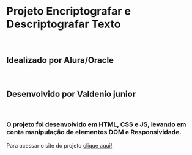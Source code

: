 <h1> Projeto Encriptografar e Descriptografar Texto </h1> </br>
<h2>Idealizado por Alura/Oracle</h2> </br>
<h2>Desenvolvido por <strong>Valdenio junior</strong></h2></br>
<h3>O projeto foi desenvolvido em HTML, CSS e JS, levando em conta manipulação de elementos DOM e Responsividade.</h3>

Para acessar o site do projeto <a href="https://denium.github.io/Decodificador-de-texto/">clique aqui!</a>

